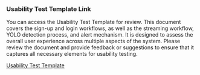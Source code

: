 ### Usability Test Template Link

You can access the Usability Test Template for review. This document covers the sign-up and login workflows, as well as the streaming workflow, YOLO detection process, and alert mechanism. It is designed to assess the overall user experience across multiple aspects of the system. Please review the document and provide feedback or suggestions to ensure that it captures all necessary elements for usability testing.

[Usability Test Template](https://docs.google.com/forms/d/e/1FAIpQLSc7kiZlHopVEgKq2ECXE5PMFb3hN_ZHx-pPRPwrmRDGrh0lzQ/viewform?usp=header)
